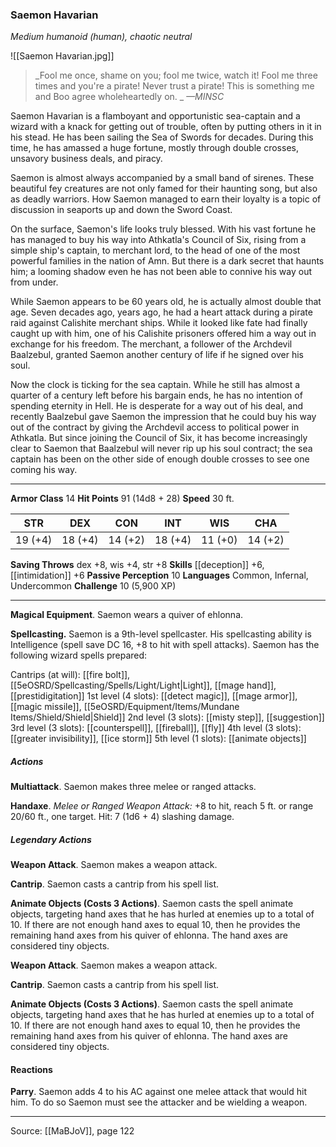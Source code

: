 ### Saemon Havarian
_Medium humanoid (human), chaotic neutral_

![[Saemon Havarian.jpg]]

> _Fool me once, shame on you; fool me twice, watch it! Fool me three times and you're a pirate! Never trust a pirate! This is something me and Boo agree wholeheartedly on.
_
> _—MINSC_

Saemon Havarian is a flamboyant and opportunistic sea-captain and a wizard with a knack for getting out of trouble, often by putting others in it in his stead. He has been sailing the Sea of Swords for decades. During this time, he has amassed a huge fortune, mostly through double crosses, unsavory business deals, and piracy.

Saemon is almost always accompanied by a small band of sirenes. These beautiful fey creatures are not only famed for their haunting song, but also as deadly warriors. How Saemon managed to earn their loyalty is a topic of discussion in seaports up and down the Sword Coast.

On the surface, Saemon's life looks truly blessed. With his vast fortune he has managed to buy his way into Athkatla's Council of Six, rising from a simple ship's captain, to merchant lord, to the head of one of the most powerful families in the nation of Amn. But there is a dark secret that haunts him; a looming shadow even he has not been able to connive his way out from under.

While Saemon appears to be 60 years old, he is actually almost double that age. Seven decades ago, years ago, he had a heart attack during a pirate raid against Calishite merchant ships. While it looked like fate had finally caught up with him, one of his Calishite prisoners offered him a way out in exchange for his freedom. The merchant, a follower of the Archdevil Baalzebul, granted Saemon another century of life if he signed over his soul.

Now the clock is ticking for the sea captain. While he still has almost a quarter of a century left before his bargain ends, he has no intention of spending eternity in Hell. He is desperate for a way out of his deal, and recently Baalzebul gave Saemon the impression that he could buy his way out of the contract by giving the Archdevil access to political power in Athkatla. But since joining the Council of Six, it has become increasingly clear to Saemon that Baalzebul will never rip up his soul contract; the sea captain has been on the other side of enough double crosses to see one coming his way.



---

**Armor Class** 14
**Hit Points** 91 (14d8 + 28)
**Speed** 30 ft.

| STR     | DEX     | CON     | INT     | WIS     | CHA     |
|---------|---------|---------|---------|---------|---------|
| 19 (+4) | 18 (+4) | 14 (+2) | 18 (+4) | 11 (+0) | 14 (+2) |

**Saving Throws** dex +8, wis +4, str +8
**Skills** [[deception]] +6, [[intimidation]] +6
**Passive Perception** 10
**Languages** Common, Infernal, Undercommon
**Challenge** 10 (5,900 XP)

---

**Magical Equipment**. Saemon wears a quiver of ehlonna.

**Spellcasting.** Saemon is a 9th-level spellcaster. His spellcasting ability is Intelligence (spell save DC 16, +8 to hit with spell attacks). Saemon has the following wizard spells prepared:

Cantrips (at will): [[fire bolt]], [[5eOSRD/Spellcasting/Spells/Light/Light|Light]], [[mage hand]], [[prestidigitation]]
1st level (4 slots): [[detect magic]], [[mage armor]], [[magic missile]], [[5eOSRD/Equipment/Items/Mundane Items/Shield/Shield|Shield]]
2nd level (3 slots): [[misty step]], [[suggestion]]
3rd level (3 slots): [[counterspell]], [[fireball]], [[fly]]
4th level (3 slots): [[greater invisibility]], [[ice storm]]
5th level (1 slots): [[animate objects]]

##### Actions
**Multiattack**. Saemon makes three melee or ranged attacks.

**Handaxe**. _Melee or Ranged Weapon Attack:_ +8 to hit, reach 5 ft. or range 20/60 ft., one target. Hit: 7 (1d6 + 4) slashing damage.

##### Legendary Actions
**Weapon Attack**. Saemon makes a weapon attack.

**Cantrip**. Saemon casts a cantrip from his spell list.

**Animate Objects (Costs 3 Actions)**. Saemon casts the spell animate objects, targeting hand axes that he has hurled at enemies up to a total of 10. If there are not enough hand axes to equal 10, then he provides the remaining hand axes from his quiver of ehlonna. The hand axes are considered tiny objects.

**Weapon Attack**. Saemon makes a weapon attack.

**Cantrip**. Saemon casts a cantrip from his spell list.

**Animate Objects (Costs 3 Actions)**. Saemon casts the spell animate objects, targeting hand axes that he has hurled at enemies up to a total of 10. If there are not enough hand axes to equal 10, then he provides the remaining hand axes from his quiver of ehlonna. The hand axes are considered tiny objects.

#### Reactions
**Parry**. Saemon adds 4 to his AC against one melee attack that would hit him. To do so Saemon must see the attacker and be wielding a weapon.


---

Source: [[MaBJoV]], page 122